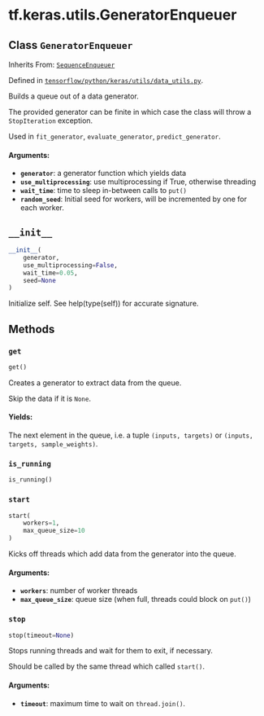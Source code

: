 <div itemscope itemtype="http://developers.google.com/ReferenceObject">
<meta itemprop="name" content="tf.keras.utils.GeneratorEnqueuer" />
<meta itemprop="path" content="Stable" />
<meta itemprop="property" content="__init__"/>
<meta itemprop="property" content="get"/>
<meta itemprop="property" content="is_running"/>
<meta itemprop="property" content="start"/>
<meta itemprop="property" content="stop"/>
</div>

# tf.keras.utils.GeneratorEnqueuer

## Class `GeneratorEnqueuer`

Inherits From: [`SequenceEnqueuer`](../../../tf/keras/utils/SequenceEnqueuer.md)



Defined in [`tensorflow/python/keras/utils/data_utils.py`](https://www.tensorflow.org/code/tensorflow/python/keras/utils/data_utils.py).

Builds a queue out of a data generator.

The provided generator can be finite in which case the class will throw
a `StopIteration` exception.

Used in `fit_generator`, `evaluate_generator`, `predict_generator`.

#### Arguments:

* <b>`generator`</b>: a generator function which yields data
* <b>`use_multiprocessing`</b>: use multiprocessing if True, otherwise threading
* <b>`wait_time`</b>: time to sleep in-between calls to `put()`
* <b>`random_seed`</b>: Initial seed for workers,
        will be incremented by one for each worker.

<h2 id="__init__"><code>__init__</code></h2>

``` python
__init__(
    generator,
    use_multiprocessing=False,
    wait_time=0.05,
    seed=None
)
```

Initialize self.  See help(type(self)) for accurate signature.



## Methods

<h3 id="get"><code>get</code></h3>

``` python
get()
```

Creates a generator to extract data from the queue.

Skip the data if it is `None`.

#### Yields:

The next element in the queue, i.e. a tuple
`(inputs, targets)` or
`(inputs, targets, sample_weights)`.

<h3 id="is_running"><code>is_running</code></h3>

``` python
is_running()
```



<h3 id="start"><code>start</code></h3>

``` python
start(
    workers=1,
    max_queue_size=10
)
```

Kicks off threads which add data from the generator into the queue.

#### Arguments:

* <b>`workers`</b>: number of worker threads
* <b>`max_queue_size`</b>: queue size
        (when full, threads could block on `put()`)

<h3 id="stop"><code>stop</code></h3>

``` python
stop(timeout=None)
```

Stops running threads and wait for them to exit, if necessary.

Should be called by the same thread which called `start()`.

#### Arguments:

* <b>`timeout`</b>: maximum time to wait on `thread.join()`.



